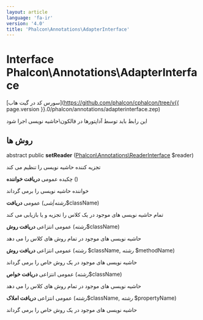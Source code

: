 ```yaml
---
layout: article
language: 'fa-ir'
version: '4.0'
title: 'Phalcon\Annotations\AdapterInterface'
---
```

# Interface **Phalcon\Annotations\AdapterInterface**

[سورس کد در گیت هاب](https://github.com/phalcon/cphalcon/tree/v{{ page.version }}.0/phalcon/annotations/adapterinterface.zep)

این رابط باید توسط آداپتورها در فالکون\حاشیه نویسی اجرا شود

## روش ها

abstract public **setReader** ([Phalcon\Annotations\ReaderInterface](Phalcon_Annotations_ReaderInterface) $reader)

تجزیه کننده حاشیه نویسی را تنظیم می کند

چکیده عمومی **دریافت خواننده** ()

خواننده حاشیه نویسی را برمی گرداند

عمومی **دریافت** (*رشته|شی*$className)

تمام حاشیه نویسی های موجود در یک کلاس را تجزیه و یا بازیابی می کند

عمومی انتزاعی **دریافت روش** (*رشته*$className)

حاشیه نویسی های موجود در تمام روش های کلاس را می دهد

عمومی انتزاعی **دریافت روش** (*رشته* $className, *رشته* $methodName)

حاشیه نویسی های موجود در یک روش خاص را برمی گرداند

عمومی انتزاعی **دریافت خواص** (*رشته*$className)

حاشیه نویسی های موجود در تمام روش های کلاس را می دهد

عمومی انتزاعی **دریافت املاک** (*رشته*$className, *رشته* $propertyName)

حاشیه نویسی های موجود در یک روش خاص را برمی گرداند